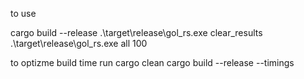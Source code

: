 to use 

cargo build --release
.\target\release\gol_rs.exe clear_results
.\target\release\gol_rs.exe all 100


to optizme build time run 
cargo clean 
cargo build --release --timings
